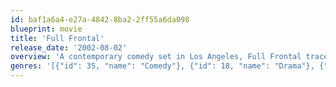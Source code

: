 ```yaml
---
id: baf1a6a4-e27a-4842-8ba2-2ff55a6da098
blueprint: movie
title: 'Full Frontal'
release_date: '2002-08-02'
overview: 'A contemporary comedy set in Los Angeles, Full Frontal traces the complicated relationship among seven friends as they deal with the fragile connections that bind them together. Full Frontal takes place during a twenty-four hour period - a day in the life of missed connections.'
genres: '[{"id": 35, "name": "Comedy"}, {"id": 18, "name": "Drama"}, {"id": 10749, "name": "Romance"}]'
---
```

